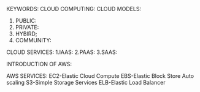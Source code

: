 KEYWORDS:
CLOUD COMPUTING:
CLOUD MODELS:
1. PUBLIC:
2. PRIVATE:
3. HYBIRD;
4. COMMUNITY:

CLOUD SERVICES:
1.IAAS:
2.PAAS:
3.SAAS:

INTRODUCTION OF AWS:

AWS SERVICES:
EC2-Elastic Cloud Compute
EBS-Elastic Block Store
Auto scaling
S3-Simple Storage Services
ELB-Elastic Load Balancer

